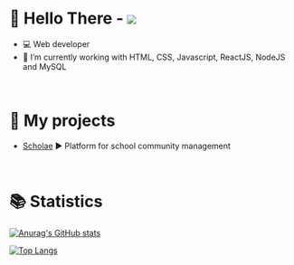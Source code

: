 # 🎉 **Hello There** - ![](https://gpvc.arturio.dev/flaviomanuel)

- 💻 Web developer 
- 🚀 I’m currently working with HTML, CSS, Javascript, ReactJS, NodeJS and MySQL 

</br>

# 🚩 **My projects** 

- [Scholae](https://github.com/flaviomanuel/scholae) ▶️ Platform for school community management 


<br>

# 📚 **Statistics** 

[![Anurag's GitHub stats](https://github-readme-stats.vercel.app/api?username=flaviomanuel&show_icons=true&theme=midnight-purple)](https://github.com/anuraghazra/github-readme-stats)

[![Top Langs](https://github-readme-stats.vercel.app/api/top-langs/?username=flaviomanuel&show_icons=true&theme=midnight-purple&hide=scss,less&layout=compact)](https://github.com/anuraghazra/github-readme-stats)

